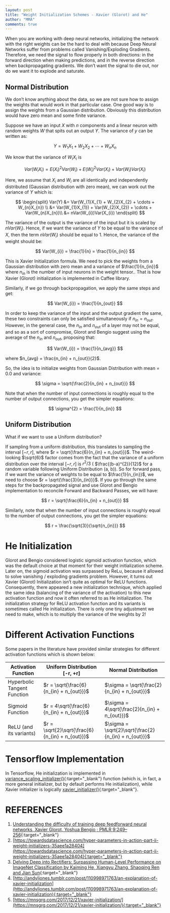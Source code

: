 ```yaml
---
layout: post
title: "Weight Initialization Schemes - Xavier (Glorot) and He"
author: "MMA"
comments: true
---
```



When you are working with deep neural networks, initializing the network with the right weights can be the hard to deal with because Deep Neural Networks suffer from problems called Vanishing/Exploding Gradients. Therefore, we need the signal to flow properly in both directions: in the forward direction when making predictions, and in the reverse direction when backpropagating gradients. We don’t want the signal to die out, nor do we want it to explode and saturate.

## Normal Distribution
We don’t know anything about the data, so we are not sure how to assign the weights that would work in that particular case. One good way is to assign the weights from a Gaussian distribution. Obviously this distribution would have zero mean and some finite variance. 

Suppose we have an input $X$ with $n$ components and a linear neuron with random weights $W$ that spits out an output $Y$. The variance of $y$ can be written as:

$$
Y = W_{1}X_{1} + W_{2}X_{2} + \cdots + W_{n}X_{n}
$$

We know that the variance of $W_{i}X_{i}$ is

$$
Var(W_{i}X_{i}) =  E(X_{i})^{2} Var(W_{i}) + E(W_{i})^{2} Var(X_{i}) +  Var(W_{i})Var(X_{i})
$$

Here, we assume that $X_{i}$ and $W_{i}$ are all identically and independently distributed (Gaussian distribution with zero mean), we can work out the variance of $Y$ which is:

$$
\begin{split}
Var(Y) &= Var(W_{1}X_{1} + W_{2}X_{2} + \cdots + W_{n}X_{n}) \\
&= Var(W_{1}X_{1}) + Var(W_{2}X_{2}) + \cdots + Var(W_{n}X_{n})\\
&= nVar(W_{i})Var(X_{i})
\end{split}
$$

The variance of the output is the variance of the input but it is scaled by $nVar(W_{i})$. Hence, if we want the variance of $Y$ to be equal to the variance of $X$, then the term $nVar(W_{i})$ should be equal to 1. Hence, the variance of the weight should be:

$$
Var(W_{i}) = \frac{1}{n} = \frac{1}{n_{in}}
$$

This is Xavier Initialization formula. We need to pick the weights from a Gaussian distribution with zero mean and a variance of $\frac{1}{n_{in}}$ where $n_{in}$ is the number of input neurons in the weight tensor.. That is how Xavier (Glorot) initialization is implemented in Caffee library. 

Similarly, if we go through backpropagation, we apply the same steps and get:

$$
Var(W_{i}) = \frac{1}{n_{out}}
$$

In order to keep the variance of the input and the output gradient the same, these two constraints can only be satisfied simultaneously if $n_{in} = n_{out}$. However, in the general case, the $n_{in}$ and $n_{out}$ of a layer may not be equal, and so as a sort of compromise, Glorot and Bengio suggest using the average of the $n_{in}$ and $n_{out}$, proposing that:


$$
Var(W_{i}) = \frac{1}{n_{avg}}
$$

where $n_{avg} = \frac{n_{in} + n_{out}}{2}$.

So, the idea is to initialize weights from Gaussian Distribution with mean = 0.0 and variance:

$$
\sigma = \sqrt{\frac{2}{n_{in} + n_{out}}}
$$


Note that when the number of input connections is roughly equal to the number of output connections, you get the simpler equations:

$$
\sigma^{2} = \frac{1}{n_{in}}
$$

## Uniform Distribution
What if we want to use a Uniform distribution? 

If sampling from a uniform distribution, this translates to sampling the interval $[−r,r]$, where $r = \sqrt{\frac{6}{n_{in} + n_{out}}}$. The weird-looking $\sqrt{6}$ factor comes from the fact that the variance of a uniform distribution over the interval $[−r,r]$ is $r^{2}/3$ (	$\frac{(b-a)^{2}}{12}$ for a random variable following Uniform Distribution (a, b)). So for forward pass, if we want the variance of weights to be equal to $\frac{1}{n_{in}}$, we need to choose $r = \sqrt{\frac{3}{n_{in}}}$. If you go through the same steps for the backpropagated signal and use Glorot and Bengio implementation to reconcile Forward and Backward Passes, we will have:

$$
r = \sqrt{\frac{6}{n_{in} + n_{out}}}
$$

Similarly, note that when the number of input connections is roughly equal to the number of output connections, you get the simpler equations:

$$
r = \frac{\sqrt{3}}{\sqrt{n_{in}}}
$$

# He Initialization
Glorot and Bengio considered logistic sigmoid activation function, which was the default choice at that moment for their weight initialization scheme. Later on, the sigmoid activation was surpassed by ReLu, because it allowed to solve vanishing / exploding gradients problem. However, it turns out  Xavier (Glorot) Initialization isn’t quite as optimal for ReLU functions. Consequently, there appeared a new initialization technique, which applied the same idea (balancing of the variance of the activation) to this new activation function and now it often referred to as He initialization. The initialization strategy for ReLU activation function and its variants is sometimes called He initialization. There is only one tiny adjustment we need to make, which is to multiply the variance of the weights by 2! 


# Different Activation Functions
Some papers in the literature have provided similar strategies for different activation functions which is shown below:

| **Activation Function**         	| **Uniform Distribution [-r, +r]**                   	| **Normal Distribution**                             	|
|-----------------------------	|-------------------------------------------------	|-------------------------------------------------	|
| Hyperbolic Tangent Function            	| $r = \sqrt{\frac{6}{n_{in} + n_{out}}}$         	| $\sigma = \sqrt{\frac{2}{n_{in} + n_{out}}}$         	|
| Sigmoid Function 	| $r = 4\sqrt{\frac{6}{n_{in} + n_{out}}}$        	| $\sigma = 4\sqrt{\frac{2}{n_{in} + n_{out}}}$        	|
| ReLU (and its variants)     	| $r = \sqrt{2}\sqrt{\frac{6}{n_{in} + n_{out}}}$ 	| $\sigma = \sqrt{2}\sqrt{\frac{2}{n_{in} + n_{out}}}$ 	|

# Tensorflow Implementation
In Tensorflow, He initialization is implemented in [variance_scaling_initializer()](https://www.tensorflow.org/api_docs/python/tf/keras/initializers/VarianceScaling){:target="_blank"} function (which is, in fact, a more general initializer, but by default performs He initialization), while Xavier initializer is logically [xavier_initializer()](https://www.tensorflow.org/api_docs/python/tf/contrib/layers/xavier_initializer){:target="_blank"}.

# REFERENCES
1. [Understanding the difficulty of training deep feedforward neural networks, Xavier Glorot, Yoshua Bengio ; PMLR 9:249–256](http://proceedings.mlr.press/v9/glorot10a/glorot10a.pdf){:target="_blank"}
2. [https://towardsdatascience.com/hyper-parameters-in-action-part-ii-weight-initializers-35aee1a28404](https://towardsdatascience.com/hyper-parameters-in-action-part-ii-weight-initializers-35aee1a28404){:target="_blank"}
3. [Delving Deep into Rectifiers: Surpassing Human-Level Performance on ImageNet Classification by Kaiming He,  Xiangyu Zhang, Shaoqing Ren and Jian Sun](https://www.cv-foundation.org/openaccess/content_iccv_2015/papers/He_Delving_Deep_into_ICCV_2015_paper.pdf){:target="_blank"}
4. [http://andyljones.tumblr.com/post/110998971763/an-explanation-of-xavier-initialization](http://andyljones.tumblr.com/post/110998971763/an-explanation-of-xavier-initialization){:target="_blank"}
5. [https://mnsgrg.com/2017/12/21/xavier-initialization/](https://mnsgrg.com/2017/12/21/xavier-initialization/){:target="_blank"}
